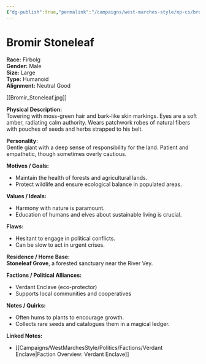 ```yaml
---
{"dg-publish":true,"permalink":"/campaigns/west-marches-style/np-cs/bromir-stoneleaf/"}
---
```



# Bromir Stoneleaf

**Race:** Firbolg  
**Gender:** Male  
**Size:** Large  
**Type:** Humanoid  
**Alignment:** Neutral Good  

[[Bromir_Stoneleaf.jpg]]

**Physical Description:**  
Towering with moss-green hair and bark-like skin markings. Eyes are a soft amber, radiating calm authority. Wears patchwork robes of natural fibers with pouches of seeds and herbs strapped to his belt.  

**Personality:**  
Gentle giant with a deep sense of responsibility for the land. Patient and empathetic, though sometimes overly cautious.  

**Motives / Goals:**  
- Maintain the health of forests and agricultural lands.  
- Protect wildlife and ensure ecological balance in populated areas.  

**Values / Ideals:**  
- Harmony with nature is paramount.  
- Education of humans and elves about sustainable living is crucial.  

**Flaws:**  
- Hesitant to engage in political conflicts.  
- Can be slow to act in urgent crises.  

**Residence / Home Base:**  
**Stoneleaf Grove**, a forested sanctuary near the River Vey.  

**Factions / Political Alliances:**  
- Verdant Enclave (eco-protector)  
- Supports local communities and cooperatives  

**Notes / Quirks:**  
- Often hums to plants to encourage growth.  
- Collects rare seeds and catalogues them in a magical ledger.  

**Linked Notes:**  
- [[Campaigns/WestMarchesStyle/Politics/Factions/Verdant Enclave\|Faction Overview: Verdant Enclave]]
